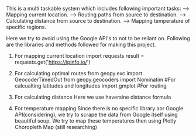 This is a multi taskable system which includes following important tasks:
--> Mapping current location.
--> Routing paths from source to destination.
--> Calculating distance from source to destination.
--> Mapping temperature of specific regions.


Here we try to avoid using the Google API's to not to be reliant on. Following are the libraries and methods followed for making this project.
1. For mapping current location
import requests
result = requests.get('https://ipinfo.io/')

2. For calculating optimal routes
from geopy.exc import GeocoderTimedOut 
from geopy.geocoders import Nominatim    #For calcualting latitudes and longitudes
import gmplot                            #For routing

3. For calculating distance
Here we use haversine distance formula

4. For temperature mapping
Since there is no specific library aor Google API(considering), we try to scrape the data from Google itself using beautiful soup.
We try to map these temperatures then using Plotly Choropleth Map (still researching)
